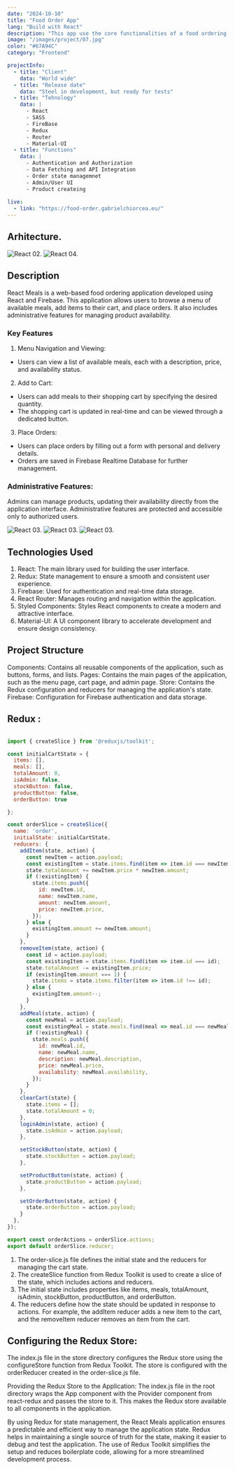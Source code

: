 ```yaml
---
date: "2024-10-10"
title: "Food Order App"
lang: "Build with React" 
description: "This app use the core functionalities of a food ordering application, including menu navigation, cart management, order placement, and administrative controls. It provides a fully functional and attractive interface for users to interact with."
image: "/images/project/07.jpg"
color: "#67A94C"
category: "Frontend"

projectInfo:
  - title: "Client"
    data: "World wide"
  - title: "Release date"
    data: "Steel in development, but ready for tests"
  - title: "Tehnology"
    data: |
      - React
      - SASS
      - FireBase
      - Redux
      - Router
      - Material-UI
  - title: "Functions"
    data: |
      - Authentication and Authorization
      - Data Fetching and API Integration
      - Order state managemnet
      - Admin/User UI 
      - Product createing
 
live:
  - link: "https://food-order.gabrielchiorcea.eu/"
---
```




## Arhitecture. 


<div className="image columns-1 sm:columns-2 gap-8">


![React 02.](/images/project/07.jpg)
![React 04.](/images/project/07-01.jpg)

</div>




## Description

React Meals is a web-based food ordering application developed using React and Firebase. This application allows users to browse a menu of available meals, add items to their cart, and place orders. It also includes administrative features for managing product availability.

### Key Features
1. Menu Navigation and Viewing:
- Users can view a list of available meals, each with a description, price, and availability status.

2. Add to Cart:
- Users can add meals to their shopping cart by specifying the desired quantity.
- The shopping cart is updated in real-time and can be viewed through a dedicated button.

3. Place Orders:
- Users can place orders by filling out a form with personal and delivery details.
- Orders are saved in Firebase Realtime Database for further management.

### Administrative Features:

Admins can manage products, updating their availability directly from the application interface. Administrative features are protected and accessible only to authorized users.

<div className="image columns-1 sm:columns-2 gap-8">

![React 03.](/images/project/07-02.jpg)
![React 03.](/images/project/07-03.jpg)
![React 03.](/images/project/07-04.jpg)

</div>

## Technologies Used
1. React: The main library used for building the user interface.
2. Redux: State management to ensure a smooth and consistent user experience.
3. Firebase: Used for authentication and real-time data storage.
4. React Router: Manages routing and navigation within the application.
5. Styled Components: Styles React components to create a modern and attractive interface.
6. Material-UI: A UI component library to accelerate development and ensure design consistency.

## Project Structure
Components: Contains all reusable components of the application, such as buttons, forms, and lists.
Pages: Contains the main pages of the application, such as the menu page, cart page, and admin page.
Store: Contains the Redux configuration and reducers for managing the application's state.
Firebase: Configuration for Firebase authentication and data storage.

## Redux :


```javascript

import { createSlice } from '@reduxjs/toolkit';

const initialCartState = {
  items: [],
  meals: [],
  totalAmount: 0,
  isAdmin: false,
  stockButton: false,
  productButton: false,
  orderButton: true

};

const orderSlice = createSlice({
  name: 'order',
  initialState: initialCartState,
  reducers: {
    addItem(state, action) {
      const newItem = action.payload;
      const existingItem = state.items.find(item => item.id === newItem.id);
      state.totalAmount += newItem.price * newItem.amount;
      if (!existingItem) {
        state.items.push({
          id: newItem.id,
          name: newItem.name,
          amount: newItem.amount,
          price: newItem.price,
        });
      } else {
        existingItem.amount += newItem.amount;
      }
    },
    removeItem(state, action) {
      const id = action.payload;
      const existingItem = state.items.find(item => item.id === id);
      state.totalAmount -= existingItem.price;
      if (existingItem.amount === 1) {
        state.items = state.items.filter(item => item.id !== id);
      } else {
        existingItem.amount--;
      }
    },
    addMeal(state, action) {
      const newMeal = action.payload;
      const existingMeal = state.meals.find(meal => meal.id === newMeal.id);
      if (!existingMeal) {
        state.meals.push({
          id: newMeal.id,
          name: newMeal.name,
          description: newMeal.description,
          price: newMeal.price,
          availability: newMeal.availability,
        });
      }
    },
    clearCart(state) {
      state.items = [];
      state.totalAmount = 0;
    },
    loginAdmin(state, action) {
      state.isAdmin = action.payload;
    },

    setStockButton(state, action) {
      state.stockButton = action.payload;
    },

    setProductButton(state, action) {
      state.productButton = action.payload;
    },

    setOrderButton(state, action) {
      state.orderButton = action.payload;
    }
  },
});

export const orderActions = orderSlice.actions;
export default orderSlice.reducer;

```

1. The order-slice.js file defines the initial state and the reducers for managing the cart state.
2. The createSlice function from Redux Toolkit is used to create a slice of the state, which includes actions and reducers.
3. The initial state includes properties like items, meals, totalAmount, isAdmin, stockButton, productButton, and orderButton.
4. The reducers define how the state should be updated in response to actions. For example, the addItem reducer adds a new item to the cart, and the removeItem reducer removes an item from the cart.

## Configuring the Redux Store:

The index.js file in the store directory configures the Redux store using the configureStore function from Redux Toolkit. The store is configured with the orderReducer created in the order-slice.js file.

Providing the Redux Store to the Application:
The index.js file in the root directory wraps the App component with the Provider component from react-redux and passes the store to it.
This makes the Redux store available to all components in the application.

By using Redux for state management, the React Meals application ensures a predictable and efficient way to manage the application state. Redux helps in maintaining a single source of truth for the state, making it easier to debug and test the application. The use of Redux Toolkit simplifies the setup and reduces boilerplate code, allowing for a more streamlined development process.




